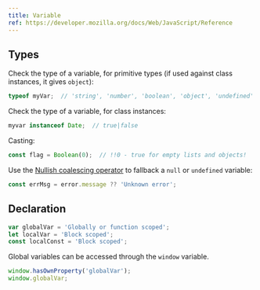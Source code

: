 ```yaml
---
title: Variable
ref: https://developer.mozilla.org/docs/Web/JavaScript/Reference
---
```


## Types

Check the type of a variable, for primitive types
(if used against class instances, it gives `object`):

```javascript
typeof myVar;  // 'string', 'number', 'boolean', 'object', 'undefined'
```

Check the type of a variable, for class instances:

```javascript
myvar instanceof Date;  // true|false
```

Casting:

```javascript
const flag = Boolean(0);  // !!0 - true for empty lists and objects!
```

Use the [Nullish coalescing operator](https://developer.mozilla.org/en-US/docs/Web/JavaScript/Reference/Operators/Nullish_coalescing)
to fallback a `null` or `undefined` variable:

```javascript
const errMsg = error.message ?? 'Unknown error';
```

## Declaration

```javascript
var globalVar = 'Globally or function scoped';
let localVar = 'Block scoped';
const localConst = 'Block scoped';
```

Global variables can be accessed through the `window` variable.

```javascript
window.hasOwnProperty('globalVar');
window.globalVar;
```
